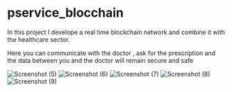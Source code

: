 # pservice_blocchain

In this project I develope a real time blockchain network and combine it with the healthcare sector.

Here you can communicate with the doctor , ask for the prescription and the data between you and the doctor will remain secure and safe

![Screenshot (5)](https://user-images.githubusercontent.com/60310438/120976787-4c0bec80-c790-11eb-8507-c16724957861.png)
![Screenshot (6)](https://user-images.githubusercontent.com/60310438/120976807-50380a00-c790-11eb-8d36-b89f4d9158b5.png)
![Screenshot (7)](https://user-images.githubusercontent.com/60310438/120976821-5332fa80-c790-11eb-922c-df3d5c329874.png)
![Screenshot (8)](https://user-images.githubusercontent.com/60310438/120976839-575f1800-c790-11eb-96cb-bc663226b964.png)
![Screenshot (9)](https://user-images.githubusercontent.com/60310438/120976855-5af29f00-c790-11eb-9dcf-0158589f9720.png)
